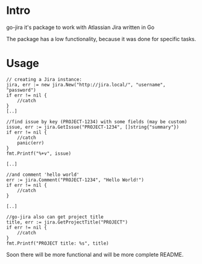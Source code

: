 # Intro

go-jira it's package to work with Atlassian Jira written in Go

The package has a low functionality, because it was done for specific tasks.

# Usage

```
// creating a Jira instance:
jira, err := new jira.New("http://jira.local/", "username", "password")
if err != nil {
    //catch
}
[..]

//find issue by key (PROJECT-1234) with some fields (may be custom)
issue, err := jira.GetIssue("PROJECT-1234", []string{"summary"})
if err != nil {
    //catch
    panic(err)
}
fmt.Printf("%+v", issue)

[..]

//and comment 'hello world'
err := jira.Comment("PROJECT-1234", "Hello World!")
if err != nil {
    //catch
}

[..]

//go-jira also can get project title
title, err := jira.GetProjectTitle("PROJECT")
if err != nil {
    //catch
}
fmt.Printf("PROJECT title: %s", title)
```

Soon there will be more functional and will be more complete README.
